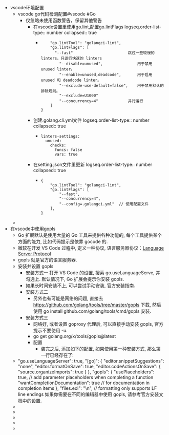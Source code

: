 - vscode环境配置
	- vscode go代码检测配置#vscode #Go
		- 仅忽略未使用函数警告，保留其他警告
			- 在vscode设置里使用go.lint,配置go.lintFlags
			  logseq.order-list-type:: number
			  collapsed:: true
				- ```{
				      "go.lintTool": "golangci-lint",
				      "go.lintFlags": [
				      	"--fast"						跳过一些较慢的 linters，只运行快速的 linters
				          "--disable=unused",				用于禁用 unused linter。
				          "--enable=unused,deadcode",		用于启用 unused 和 deadcode linter。
				          "--exclude-use-default=false",	用于禁用默认的排除规则。
				          "--exclude=U1000"	
				          "--concurrency=4"				并行运行
				      ]
				  }
				  ```
			- 创建.golang.cli.yml文件
			  logseq.order-list-type:: number
			  collapsed:: true
				- ```
				  linters-settings:
				    unused:
				      checks:
				        funcs: false
				        vars: true
				  ```
			- 在setting.json文件里更新
			  logseq.order-list-type:: number
			  collapsed:: true
				- ```
				  {
				      "go.lintTool": "golangci-lint",
				      "go.lintFlags": [
				          "--fast",
				          "--concurrency=4",
				          "--config=.golangci.yml"  // 使用配置文件
				      ],
				  }
				  ```
	-
- 在vscode中使用gopls
	- Go 扩展默认是使用大量的 Go 工具来提供各种功能的, 每个工具提供某个方面的能力, 比如代码提示是依靠 gocode 的.
	- 微软在开发 VS Code 过程中, 定义一种协议, 语言服务器协议：[Language Server Protocol](https://link.zhihu.com/?target=https%3A//microsoft.github.io/language-server-protocol/)
	- gopls 就是官方的语言服务器.
	- 安装并设置 gopls
		- 安装方式一
		  打开 VS Code 的设置, 搜索 go.useLanguageServe, 并勾选上. 默认情况下, Go 扩展会提示你安装 gopls.
		- 如果长时间安装不上, 可以尝试手动安装, 官方安装指南.
		- 安装方式二
			- 另外也有可能是网络的问题, 直接去 https://github.com/golang/tools/tree/master/gopls 下载, 然后使用 go install github.com/golang/tools/cmd/gopls 安装.
		- 安装方式三
			- 网络好, 或者设置 goproxy 代理后, 可以直接手动安装 gopls, 官方提示不要使用 -u.
			- go get golang.org/x/tools/gopls@latest
			- 配置
				- 装完之后, 添加如下的配置, 如果使用第一种安装方式, 那么第一行已经存在了:
	- "go.useLanguageServer": true,
	  "[go]": {
	    "editor.snippetSuggestions": "none",
	    "editor.formatOnSave": true,
	    "editor.codeActionsOnSave": {
	        "source.organizeImports": true
	    }
	  },
	  "gopls": {
	    "usePlaceholders": true, // add parameter placeholders when completing a function
	    "wantCompletionDocumentation": true // for documentation in completion items
	  },
	  "files.eol": "\n", // formatting only supports LF line endings
	  如果你需要在不同的编辑器中使用 gopls, 请参考官方安装文档中的设置.
	- ​
	-
	-
	-
	-
